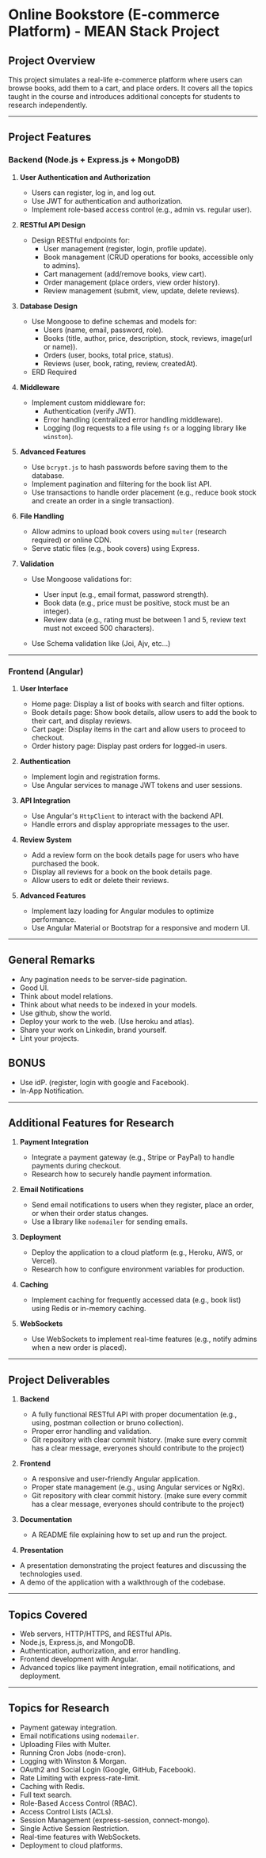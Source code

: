 # Online Bookstore (E-commerce Platform) - MEAN Stack Project

## Project Overview
This project simulates a real-life e-commerce platform where users can browse books, add them to a cart, and place orders. It covers all the topics taught in the course and introduces additional concepts for students to research independently.

---

## Project Features

### Backend (Node.js + Express.js + MongoDB)
1. **User Authentication and Authorization**
   - Users can register, log in, and log out.
   - Use JWT for authentication and authorization.
   - Implement role-based access control (e.g., admin vs. regular user).

2. **RESTful API Design**
   - Design RESTful endpoints for:
     - User management (register, login, profile update).
     - Book management (CRUD operations for books, accessible only to admins).
     - Cart management (add/remove books, view cart).
     - Order management (place orders, view order history).
     - Review management (submit, view, update, delete reviews).

3. **Database Design**
   - Use Mongoose to define schemas and models for:
     - Users (name, email, password, role).
     - Books (title, author, price, description, stock, reviews, image(url or name)).
     - Orders (user, books, total price, status).
     - Reviews (user, book, rating, review, createdAt).
   - ERD Required

4. **Middleware**
   - Implement custom middleware for:
     - Authentication (verify JWT).
     - Error handling (centralized error handling middleware).
     - Logging (log requests to a file using `fs` or a logging library like `winston`).

5. **Advanced Features**
   - Use `bcrypt.js` to hash passwords before saving them to the database.
   - Implement pagination and filtering for the book list API.
   - Use transactions to handle order placement (e.g., reduce book stock and create an order in a single transaction).

6. **File Handling**
   - Allow admins to upload book covers using `multer` (research required) or online CDN.
   - Serve static files (e.g., book covers) using Express.

7. **Validation**
   - Use Mongoose validations for:
     - User input (e.g., email format, password strength).
     - Book data (e.g., price must be positive, stock must be an integer).
     - Review data (e.g., rating must be between 1 and 5, review text must not exceed 500 characters).

   - Use Schema validation like (Joi, Ajv, etc...)

---

### Frontend (Angular)
1. **User Interface**
   - Home page: Display a list of books with search and filter options.
   - Book details page: Show book details, allow users to add the book to their cart, and display reviews.
   - Cart page: Display items in the cart and allow users to proceed to checkout.
   - Order history page: Display past orders for logged-in users.

2. **Authentication**
   - Implement login and registration forms.
   - Use Angular services to manage JWT tokens and user sessions.

3. **API Integration**
   - Use Angular's `HttpClient` to interact with the backend API.
   - Handle errors and display appropriate messages to the user.

4. **Review System**
   - Add a review form on the book details page for users who have purchased the book.
   - Display all reviews for a book on the book details page.
   - Allow users to edit or delete their reviews.

5. **Advanced Features**
   - Implement lazy loading for Angular modules to optimize performance.
   - Use Angular Material or Bootstrap for a responsive and modern UI.

---

## General Remarks
  - Any pagination needs to be server-side pagination.
  - Good UI. 
  - Think about model relations.
  - Think about what needs to be indexed in your models.
  - Use github, show the world.
  - Deploy your work to the web. (Use heroku and atlas).
  - Share your work on Linkedin, brand yourself.
  - Lint your projects.


## BONUS
  - Use idP. (register, login with google and Facebook).
  - In-App Notification.


---

## Additional Features for Research
1. **Payment Integration**
   - Integrate a payment gateway (e.g., Stripe or PayPal) to handle payments during checkout.
   - Research how to securely handle payment information.

2. **Email Notifications**
   - Send email notifications to users when they register, place an order, or when their order status changes.
   - Use a library like `nodemailer` for sending emails.

3. **Deployment**
   - Deploy the application to a cloud platform (e.g., Heroku, AWS, or Vercel).
   - Research how to configure environment variables for production.

4. **Caching**
   - Implement caching for frequently accessed data (e.g., book list) using Redis or in-memory caching.

5. **WebSockets**
   - Use WebSockets to implement real-time features (e.g., notify admins when a new order is placed).


---

## Project Deliverables
1. **Backend**
   - A fully functional RESTful API with proper documentation (e.g., using, postman collection or bruno collection).
   - Proper error handling and validation.
   - Git repository with clear commit history. (make sure every commit has a clear message, everyones should contribute to the project)

2. **Frontend**
   - A responsive and user-friendly Angular application.
   - Proper state management (e.g., using Angular services or NgRx).
   - Git repository with clear commit history. (make sure every commit has a clear message, everyones should contribute to the project)

3. **Documentation**
   - A README file explaining how to set up and run the project.
 4. **Presentation**
   - A presentation demonstrating the project features and discussing the technologies used.
   - A demo of the application with a walkthrough of the codebase.

---

## Topics Covered
- Web servers, HTTP/HTTPS, and RESTful APIs.
- Node.js, Express.js, and MongoDB.
- Authentication, authorization, and error handling.
- Frontend development with Angular.
- Advanced topics like payment integration, email notifications, and deployment.

---

## Topics for Research
- Payment gateway integration.
- Email notifications using `nodemailer`.
- Uploading Files with Multer.
- Running Cron Jobs (node-cron).
- Logging with Winston & Morgan.
- OAuth2 and Social Login (Google, GitHub, Facebook).
- Rate Limiting with express-rate-limit.
- Caching with Redis.
- Full text search.
- Role-Based Access Control (RBAC).
- Access Control Lists (ACLs).
- Session Management (express-session, connect-mongo).
- Single Active Session Restriction.
- Real-time features with WebSockets.
- Deployment to cloud platforms.
